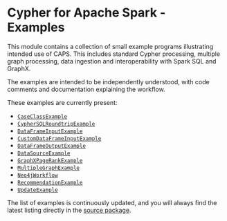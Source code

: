# Cypher for Apache Spark - Examples

This module contains a collection of small example programs illustrating intended use of CAPS.
This includes standard Cypher processing, multiple graph processing, data ingestion and interoperability with
Spark SQL and GraphX. 

The examples are intended to be independently understood, with code comments and documentation
explaining the workflow. 

These examples are currently present: 

* [`CaseClassExample`](src/main/scala/org/opencypher/spark/examples/CaseClassExample.scala)
* [`CypherSQLRoundtripExample`](src/main/scala/org/opencypher/spark/examples/CypherSQLRoundtripExample.scala)
* [`DataFrameInputExample`](src/main/scala/org/opencypher/spark/examples/DataFrameInputExample.scala)
* [`CustomDataFrameInputExample`](src/main/scala/org/opencypher/spark/examples/CustomDataFrameInputExample.scala)
* [`DataFrameOutputExample`](src/main/scala/org/opencypher/spark/examples/DataFrameOutputExample.scala)
* [`DataSourceExample`](src/main/scala/org/opencypher/spark/examples/DataSourceExample.scala)
* [`GraphXPageRankExample`](src/main/scala/org/opencypher/spark/examples/GraphXPageRankExample.scala)
* [`MultipleGraphExample`](src/main/scala/org/opencypher/spark/examples/MultipleGraphExample.scala)
* [`Neo4jWorkflow`](src/main/scala/org/opencypher/spark/examples/Neo4jWorkflow.scala)
* [`RecommendationExample`](src/main/scala/org/opencypher/spark/examples/RecommendationExample.scala)
* [`UpdateExample`](src/main/scala/org/opencypher/spark/examples/UpdateExample.scala)

The list of examples is continuously updated, and you will always find the latest listing directly in the [source package](src/main/scala/org/opencypher/spark/examples/).

